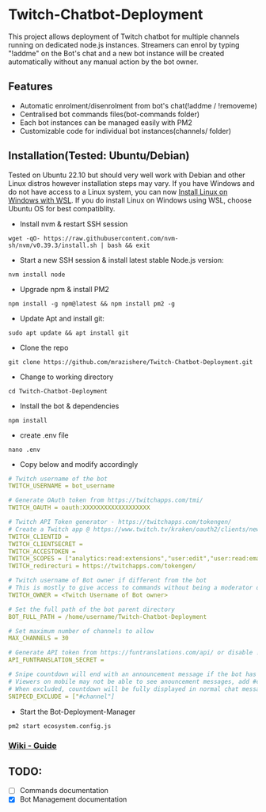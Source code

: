# Twitch-Chatbot-Deployment
This project allows deployment of Twitch chatbot for multiple channels running on dedicated node.js instances. Streamers can enrol by typing "!addme" on the Bot's chat and a new bot instance will be created automatically without any manual action by the bot owner. 


## Features
- Automatic enrolment/disenrolment from bot's chat(!addme / !removeme)
- Centralised bot commands files(bot-commands folder)
- Each bot instances can be managed easily with PM2
- Customizable code for individual bot instances(channels/ folder)


## Installation(Tested: Ubuntu/Debian)
Tested on Ubuntu 22.10 but should very well work with Debian and other Linux distros however installation steps may vary. If you have Windows and do not have access to a Linux system, you can now [Install Linux on Windows with WSL](https://learn.microsoft.com/en-us/windows/wsl/install).
If you do install Linux on Windows using WSL, choose Ubuntu OS for best compatiblity.

- Install nvm & restart SSH session
```Shell
wget -qO- https://raw.githubusercontent.com/nvm-sh/nvm/v0.39.3/install.sh | bash && exit
```
- Start a new SSH session & install latest stable Node.js version:
```Shell
nvm install node
```
- Upgrade npm & install PM2
```Shell
npm install -g npm@latest && npm install pm2 -g
```
- Update Apt and install git:
```Shell
sudo apt update && apt install git
```
- Clone the repo
```Shell
git clone https://github.com/mrazishere/Twitch-Chatbot-Deployment.git
```
- Change to working directory
```Shell
cd Twitch-Chatbot-Deployment
```
- Install the bot & dependencies
```Shell
npm install
```
- create .env file
```Shell
nano .env
```
- Copy below and modify accordingly
```YAML
# Twitch username of the bot
TWITCH_USERNAME = bot_username

# Generate OAuth token from https://twitchapps.com/tmi/
TWITCH_OAUTH = oauth:XXXXXXXXXXXXXXXXXXX

# Twitch API Token generator - https://twitchapps.com/tokengen/
# Create a Twitch app @ https://www.twitch.tv/kraken/oauth2/clients/new
TWITCH_CLIENTID = 
TWITCH_CLIENTSECRET = 
TWITCH_ACCESTOKEN = 
TWITCH_SCOPES = ["analytics:read:extensions","user:edit","user:read:email","clips:edit","bits:read","analytics:read:games","user:edit:broadcast","user:read:broadcast","chat:read","chat:edit","channel:moderate","channel:read:subscriptions","whispers:read","whispers:edit","moderation:read","channel:read:redemptions","channel:edit:commercial","channel:read:hype_train","channel:read:stream_key","channel:manage:extensions","channel:manage:broadcast","user:edit:follows","channel:manage:redemptions","channel:read:editors","channel:manage:videos","user:read:blocked_users","user:manage:blocked_users","user:read:subscriptions","user:read:follows","channel:manage:polls","channel:manage:predictions","channel:read:polls","channel:read:predictions","moderator:manage:automod","channel:manage:schedule","channel:read:goals","moderator:read:automod_settings","moderator:manage:automod_settings","moderator:manage:banned_users","moderator:read:blocked_terms","moderator:manage:blocked_terms","moderator:read:chat_settings","moderator:manage:chat_settings","channel:manage:raids","moderator:manage:announcements","moderator:manage:chat_messages","user:manage:chat_color","channel:manage:moderators","channel:read:vips","channel:manage:vips","user:manage:whispers"]
TWITCH_redirecturi = https://twitchapps.com/tokengen/

# Twitch username of Bot owner if different from the bot
# This is mostly to give access to commands without being a moderator of the channel
TWITCH_OWNER = <Twitch Username of Bot owner>

# Set the full path of the bot parent directory
BOT_FULL_PATH = /home/username/Twitch-Chatbot-Deployment

# Set maximum number of channels to allow
MAX_CHANNELS = 30

# Generate API token from https://funtranslations.com/api/ or disable !yoda command
API_FUNTRANSLATION_SECRET = 

# Snipe countdown will end with an announcement message if the bot has a moderator role
# Viewers on mobile may not be able to see anouncement messages, add #channel in array below to be excluded
# When excluded, countdown will be fully displayed in normal chat message
SNIPECD_EXCLUDE = ["#channel"]
```
- Start the Bot-Deployment-Manager
```Shell
pm2 start ecosystem.config.js
```

### [Wiki - Guide](https://github.com/mrazishere/Twitch-Chatbot-Deployment/wiki)

## TODO:
- [ ] Commands documentation
- [X] Bot Management documentation
